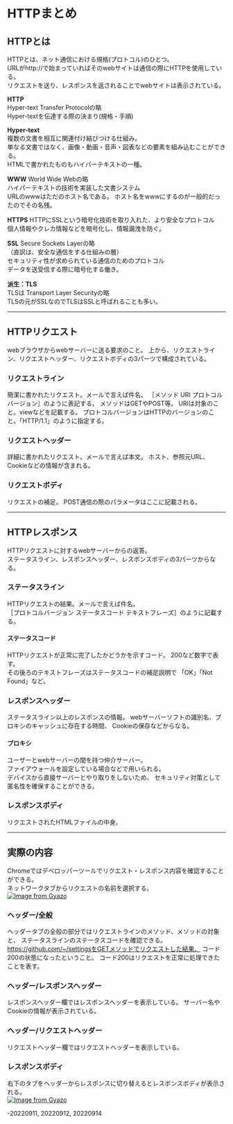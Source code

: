 # HTTPまとめ  

## HTTPとは  
HTTPとは、ネット通信における規格(プロトコル)のひとつ。  
URLがhttp://で始まっていればそのwebサイトは通信の際にHTTPを使用している。  
リクエストを送り、レスポンスを返されることでwebサイトは表示されている。  

**HTTP**  
Hyper-text Transfer Protocolの略  
Hyper-textを伝達する際の決まり(規格・手順)  
  
**Hyper-text**  
複数の文書を相互に関連付け結びつける仕組み。  
単なる文書ではなく、画像・動画・音声・図表などの要素を組み込むことができる。  
HTMLで書かれたものもハイパーテキストの一種。  
  
**WWW**
World Wide Webの略  
ハイパーテキストの技術を実装した文書システム  
URLのwwwはただのホスト名である。
ホスト名をwwwにするのが一般的だったのでその名残。  

**HTTPS**
HTTPにSSLという暗号化技術を取り入れた、より安全なプロトコル  
個人情報やクレカ情報などを暗号化し、情報漏洩を防ぐ。  

**SSL**
Secure Sockets Layerの略  
（直訳は、安全な通信をする仕組みの層）  
セキュリティ性が求められている通信のためのプロトコル  
データを送受信する際に暗号化する働き。  

**派生：TLS**  
TLSは Transport Layer Securityの略  
TLSの元がSSLなのでTLSはSSLと呼ばれることも多い。  

---  


## HTTPリクエスト 
webブラウザからwebサーバーに送る要求のこと。 
上から、リクエストライン、リクエストヘッダー、リクエストボディの3パーツで構成されている。 

### リクエストライン 
簡潔に書かれたリクエスト。メールで言えば件名。 
［メソッド URI プロトコルバージョン］のように表記する。 
メソッドはGETやPOST等。 
URIは対象のこと。viewなどを記載する。 
プロトコルバージョンはHTTPのバージョンのこと。「HTTP/1.1」のように指定する。

### リクエストヘッダー
詳細に書かれたリクエスト。メールで言えば本文。 
ホスト、参照元URL、Cookieなどの情報が含まれる。 

### リクエストボディ 
リクエストの補足。 
POST通信の際のパラメータはここに記載される。  

---  

## HTTPレスポンス  
HTTPリクエストに対するwebサーバーからの返答。  
ステータスライン、レスポンスヘッダー、レスポンスボディの3パーツからなる。  

### ステータスライン 
HTTPリクエストの結果。メールで言えば件名。  
［プロトコルバージョン ステータスコード テキストフレーズ］のように記載する。  

#### ステータスコード  
HTTPリクエストが正常に完了したかどうかを示すコード。
200など数字で表す。  
その後ろのテキストフレーズはステータスコードの補足説明で
「OK」「Not Found」など。  

### レスポンスヘッダー  
ステータスライン以上のレスポンスの情報。
webサーバーソフトの識別名、プロキシのキャッシュに存在する時間、
Cookieの保存などからなる。

#### プロキシ  
ユーザーとwebサーバーの間を持つ仲介サーバー。  
ファイアウォールを設定している場合などで用いられる。  
デバイスから直接サーバーとやり取りをしないため、
セキュリティ対策として匿名性を確保することができる。    

### レスポンスボディ  
リクエストされたHTMLファイルの中身。  

---  


## 実際の内容  
Chromeではデベロッパーツールでリクエスト・レスポンス内容を確認することができる。    
ネットワークタブからリクエストの名前を選択する。  
[![Image from Gyazo](https://i.gyazo.com/c3388d3ae7ba0227e5f888950a448407.png)](https://gyazo.com/c3388d3ae7ba0227e5f888950a448407)

### ヘッダー/全般  
ヘッダータブの全般の部分ではリクエストラインのメソッド、メソッドの対象と、
ステータスラインのステータスコードを確認できる。  
https://github.com/~/settingsをGETメソッドでリクエストした結果、
コード200の状態になったということ。
コード200はリクエストを正常に処理できたことを表す。

### ヘッダー/レスポンスヘッダー  
レスポンスヘッダー欄ではレスポンスヘッダーを表示している。 
サーバー名やCookieの情報が表示されている。  

### ヘッダー/リクエストヘッダー  
リクエストヘッダー欄ではリクエストヘッダーを表示している。  

### レスポンスボディ  
右下のタブをヘッダーからレスポンスに切り替えるとレスポンスボディが表示される。  
[![Image from Gyazo](https://i.gyazo.com/514e8fb09ea52d1cc56ade259e647396.png)](https://gyazo.com/514e8fb09ea52d1cc56ade259e647396)

-20220911, 20220912, 20220914